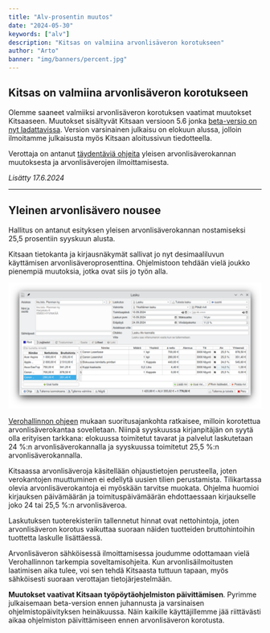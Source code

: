 ```yaml
---
title: "Alv-prosentin muutos"
date: "2024-05-30"
keywords: ["alv"]
description: "Kitsas on valmiina arvonlisäveron korotukseen"
author: "Arto"
banner: "img/banners/percent.jpg"
---
```


## Kitsas on valmiina arvonlisäveron korotukseen

Olemme saaneet valmiiksi arvonlisäveron korotuksen vaatimat muutokset Kitsaaseen. Muutokset sisältyvät Kitsaan versioon 5.6 jonka [beta-versio on nyt ladattavissa](/blog/2024/06/17/kitsas-5.6-beta/). Version varsinainen julkaisu on elokuun alussa, jolloin ilmoitamme julkaisusta myös Kitsaan aloitussivun tiedotteella.

Verottaja on antanut [täydentäviä ohjeita](https://www.vero.fi/yritykset-ja-yhteisot/verot-ja-maksut/arvonlisaverotus/arvonlisaveroprosentit/Yleinen-arvonlisaverokanta-nousee-syyskuussa/) yleisen arvonlisäverokannan muutoksesta ja arvonlisäverojen ilmoittamisesta. 

*Lisätty 17.6.2024*
<hr/>

## Yleinen arvonlisävero nousee


Hallitus on antanut esityksen yleisen arvonlisäverokannan nostamiseksi 25,5 prosentiin syyskuun alusta.

Kitsaan tietokanta ja kirjausnäkymät sallivat jo nyt desimaaliluvun käyttämisen arvonlisäveroprosenttina. Ohjelmistoon tehdään vielä joukko pienempiä muutoksia, jotka ovat siis jo työn alla.

<img src="/img/screenshots/alv255lasku.png" class="img-responsive"/>

<a href="https://vero.fi/tietoa-verohallinnosta/uutishuone/lehdist%C3%B6tiedotteet/2024/yleinen-arvonlis%C3%A4verokanta-nousee-syyskuussa--veron-m%C3%A4%C3%A4r%C3%A4n-ratkaisee-se-milloin-palvelu-on-suoritettu-tai-tavara-toimitettu-asiakkaalle/" target="_blank">Verohallinnon ohjeen</a> mukaan suoritusajankohta ratkaisee, milloin korotettua arvonlisäverokantaa sovelletaan. Niinpä syyskuussa kirjanpitäjän on syytä olla erityisen tarkkana: elokuussa toimitetut tavarat ja palvelut laskutetaan 24 %:n arvonlisäverokannalla ja syyskuussa toimitetut 25,5 %:n arvonlisäverokannalla.

Kitsaassa arvonlisäveroja käsitellään ohjaustietojen perusteella, joten verokantojen muuttuminen ei edellytä uusien tilien perustamista. Tilikartassa olevia arvonlisäverokantoja ei myöskään tarvitse muokata. Ohjelma huomioi kirjauksen päivämäärän ja toimituspäivämäärän ehdottaessaan kirjaukselle joko 24 tai 25,5 %:n arvonlisäveroa.

Laskutuksen tuoterekisteriin tallennetut hinnat ovat nettohintoja, joten arvonlisäveron korotus vaikuttaa suoraan näiden tuotteiden bruttohintoihin tuottetta laskulle lisättäessä.

Arvonlisäveron sähköisessä ilmoittamisessa joudumme odottamaan vielä Verohallinnon tarkempia soveltamisohjeita. Kun arvonlisäilmoitusten laatimisen aika tulee, voi sen tehdä Kitsaasta tuttuun tapaan, myös sähköisesti suoraan verottajan tietojärjestelmään.

**Muutokset vaativat Kitsaan työpöytäohjelmiston päivittämisen**. Pyrimme julkaisemaan beta-version ennen juhannusta ja varsinaisen ohjelmistopäivityksen heinäkuussa. Näin kaikille käyttäjillemme jää riittävästi aikaa ohjelmiston päivittämiseen ennen arvonlisäveron korotusta.
